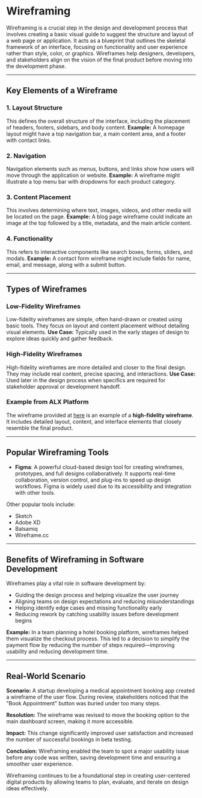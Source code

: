 # Wireframing

Wireframing is a crucial step in the design and development process that involves creating a basic visual guide to suggest the structure and layout of a web page or application. It acts as a blueprint that outlines the skeletal framework of an interface, focusing on functionality and user experience rather than style, color, or graphics. Wireframes help designers, developers, and stakeholders align on the vision of the final product before moving into the development phase.

---

## Key Elements of a Wireframe

### 1. Layout Structure

This defines the overall structure of the interface, including the placement of headers, footers, sidebars, and body content.
**Example:** A homepage layout might have a top navigation bar, a main content area, and a footer with contact links.

### 2. Navigation

Navigation elements such as menus, buttons, and links show how users will move through the application or website.
**Example:** A wireframe might illustrate a top menu bar with dropdowns for each product category.

### 3. Content Placement

This involves determining where text, images, videos, and other media will be located on the page.
**Example:** A blog page wireframe could indicate an image at the top followed by a title, metadata, and the main article content.

### 4. Functionality

This refers to interactive components like search boxes, forms, sliders, and modals.
**Example:** A contact form wireframe might include fields for name, email, and message, along with a submit button.

---

## Types of Wireframes

### Low-Fidelity Wireframes

Low-fidelity wireframes are simple, often hand-drawn or created using basic tools. They focus on layout and content placement without detailing visual elements.
**Use Case:** Typically used in the early stages of design to explore ideas quickly and gather feedback.

### High-Fidelity Wireframes

High-fidelity wireframes are more detailed and closer to the final design. They may include real content, precise spacing, and interactions.
**Use Case:** Used later in the design process when specifics are required for stakeholder approval or development handoff.

### Example from ALX Platform

The wireframe provided at [here](https://savanna.alxafrica.com/rltoken/HnTbrzrJX1IfPIxugo8Uvw) is an example of a **high-fidelity wireframe**. It includes detailed layout, content, and interface elements that closely resemble the final product.

---

## Popular Wireframing Tools

* **Figma**: A powerful cloud-based design tool for creating wireframes, prototypes, and full designs collaboratively. It supports real-time collaboration, version control, and plug-ins to speed up design workflows. Figma is widely used due to its accessibility and integration with other tools.

Other popular tools include:

* Sketch
* Adobe XD
* Balsamiq
* Wireframe.cc

---

## Benefits of Wireframing in Software Development

Wireframes play a vital role in software development by:

* Guiding the design process and helping visualize the user journey
* Aligning teams on design expectations and reducing misunderstandings
* Helping identify edge cases and missing functionality early
* Reducing rework by catching usability issues before development begins

**Example:** In a team planning a hotel booking platform, wireframes helped them visualize the checkout process. This led to a decision to simplify the payment flow by reducing the number of steps required—improving usability and reducing development time.

---

## Real-World Scenario

**Scenario:** A startup developing a medical appointment booking app created a wireframe of the user flow. During review, stakeholders noticed that the "Book Appointment" button was buried under too many steps.

**Resolution:** The wireframe was revised to move the booking option to the main dashboard screen, making it more accessible.

**Impact:** This change significantly improved user satisfaction and increased the number of successful bookings in beta testing.

**Conclusion:** Wireframing enabled the team to spot a major usability issue before any code was written, saving development time and ensuring a smoother user experience.

Wireframing continues to be a foundational step in creating user-centered digital products by allowing teams to plan, evaluate, and iterate on design ideas effectively.
